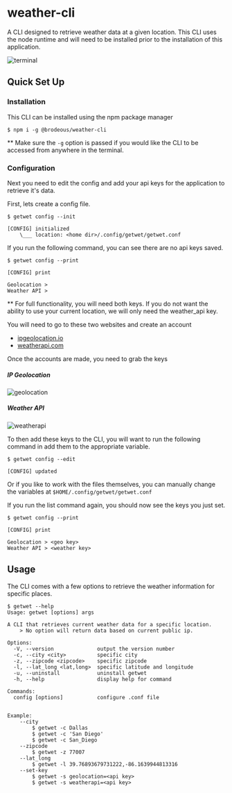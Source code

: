 # weather-cli

A CLI designed to retrieve weather data at a given location. This CLI uses the node runtime and will need to be installed prior to the installation of this application.

![terminal](https://raw.githubusercontent.com/brodeous/weather-cli/main/pics/terminal.png)

## Quick Set Up

### Installation
This CLI can be installed using the npm package manager
```
$ npm i -g @brodeous/weather-cli
```
\*\* Make sure the `-g` option is passed if you would like the CLI to be accessed from anywhere in the terminal.

### Configuration
Next you need to edit the config and add your api keys for the application to retrieve it's data.

First, lets create a config file.
```console
$ getwet config --init

[CONFIG] initialized
    \___ location: <home dir>/.config/getwet/getwet.conf
```

If you run the following command, you can see there are no api keys saved.
```console
$ getwet config --print

[CONFIG] print

Geolocation > 
Weather API > 
```
\*\* For full functionality, you will need both keys. If you do not want the ability to use your current location, we will only need the weather_api key.

You will need to go to these two websites and create an account
- [ipgeolocation.io](https://ipgeolocation.io/)
- [weatherapi.com](https://www.weatherapi.com/)

Once the accounts are made, you need to grab the keys

##### IP Geolocation
![geolocation](https://raw.githubusercontent.com/brodeous/weather-cli/main/pics/IPGeolocationAPI-DashBoard.png)

##### Weather API
![weatherapi](https://raw.githubusercontent.com/brodeous/weather-cli/main/pics/Dashboard-WeatherAPI.com.png)

To then add these keys to the CLI, you will want to run the following command in add them to the appropriate variable.
```console
$ getwet config --edit

[CONFIG] updated
```

Or if you like to work with the files themselves, you can manually change the variables at `$HOME/.config/getwet/getwet.conf`

If you run the list command again, you should now see the keys you just set.
```console
$ getwet config --print

[CONFIG] print

Geolocation > <geo key>
Weather API > <weather key>
```

## Usage
The CLI comes with a few options to retrieve the weather information for specific places.
```console
$ getwet --help
Usage: getwet [options] args

A CLI that retrieves current weather data for a specific location.
    > No option will return data based on current public ip.

Options:
  -V, --version              output the version number
  -c, --city <city>          specific city
  -z, --zipcode <zipcode>    specific zipcode
  -l, --lat_long <lat,long>  specific latitude and longitude
  -u, --uninstall            uninstall getwet
  -h, --help                 display help for command

Commands:
  config [options]           configure .conf file


Example:
    --city
        $ getwet -c Dallas
        $ getwet -c 'San Diego'
        $ getwet -c San_Diego
    --zipcode
        $ getwet -z 77007
    --lat_long
        $ getwet -l 39.76893679731222,-86.1639944813316
    --set-key
        $ getwet -s geolocation=<api key>
        $ getwet -s weatherapi=<api key>
```
